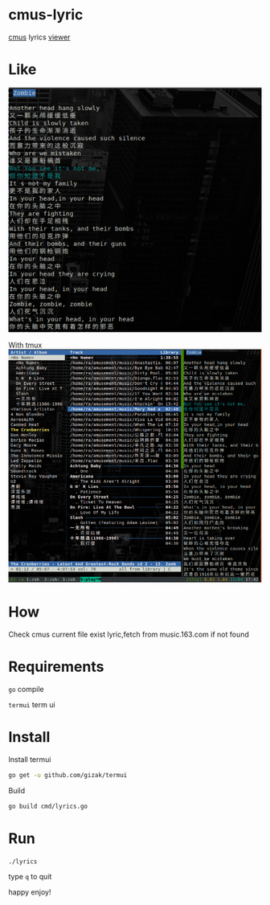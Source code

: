 # cmus-lyric
[cmus](https://cmus.github.io/) lyrics [viewer](https://asciinema.org/a/69vGAibC1uvkDBR7WuSecbydd)


# Like
![](./png/b.png)

With tmux 
![](./png/a.png)



# How
Check cmus current file exist lyric,fetch from music.163.com if not found

# Requirements
`go` compile 

`termui` term ui


# Install
Install termui
```bash
go get -u github.com/gizak/termui
```

Build
```bash
go build cmd/lyrics.go
```

# Run
`./lyrics`

type `q` to quit


happy enjoy!
